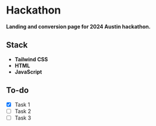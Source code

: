 # Hackathon

**Landing and conversion page for 2024 Austin hackathon.**

## Stack
- **Tailwind CSS**
- **HTML**
- **JavaScript**

## To-do
- [x] Task 1
- [ ] Task 2
- [ ] Task 3
